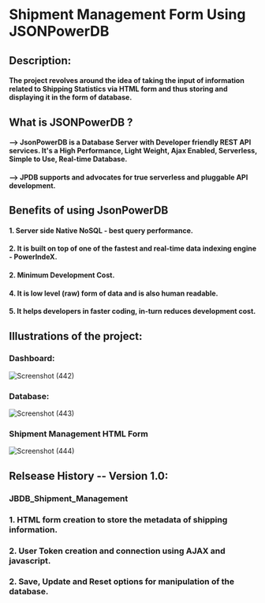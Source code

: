 # Shipment Management Form Using JSONPowerDB
## Description:
#### The project revolves around the idea of taking the input of information related to Shipping Statistics via HTML form and thus storing and displaying it in the form of database.
## What is JSONPowerDB ?
#### --> JsonPowerDB is a Database Server with Developer friendly REST API services. It's a High Performance, Light Weight, Ajax Enabled, Serverless, Simple to Use, Real-time Database.
#### --> JPDB supports and advocates for true serverless and pluggable API development.
## Benefits of using JsonPowerDB
#### 1. Server side Native NoSQL - best query performance.
#### 2. It is built on top of one of the fastest and real-time data indexing engine - PowerIndeX.
#### 2. Minimum Development Cost.
#### 4. It is low level (raw) form of data and is also human readable.
#### 5. It helps developers in faster coding, in-turn reduces development cost.
## Illustrations of the project:
### Dashboard:
![Screenshot (442)](https://user-images.githubusercontent.com/87606407/209476040-45b5dcfd-7af5-446f-9761-4965dcf00fd3.png)
### Database:
![Screenshot (443)](https://user-images.githubusercontent.com/87606407/209476088-8db7a526-1a3f-4c49-9d07-aa4f9effe7e7.png)
### Shipment Management HTML Form
![Screenshot (444)](https://user-images.githubusercontent.com/87606407/209476108-d8dc70cb-9108-448b-a2bd-99a065d617c5.png)
## Relsease History -- Version 1.0:
### JBDB_Shipment_Management
### 1. HTML form creation to store the metadata of shipping information.
### 2. User Token creation and connection using AJAX and javascript.
### 2. Save, Update and Reset options for manipulation of the database.

